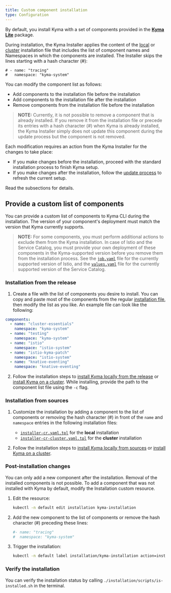 ```yaml
---
title: Custom component installation
type: Configuration
---
```


By default, you install Kyma with a set of components provided in the [**Kyma Lite**](#installation-overview) package.

During installation, the Kyma Installer applies the content of the [local](https://github.com/kyma-project/kyma/blob/master/installation/resources/installer-cr.yaml.tpl#L14) or [cluster](https://github.com/kyma-project/kyma/blob/master/installation/resources/installer-cr-cluster.yaml.tpl#L14) installation file that includes the list of component names and Namespaces in which the components are installed. The Installer skips the lines starting with a hash character (#):

```
# - name: "tracing"
#   namespace: "kyma-system"
```

You can modify the component list as follows:

- Add components to the installation file before the installation
- Add components to the installation file after the installation
- Remove components from the installation file before the installation

>**NOTE:** Currently, it is not possible to remove a component that is already installed. If you remove it from the installation file or precede its entries with a hash character (#) when Kyma is already installed, the Kyma Installer simply does not update this component during the update process but the component is not removed.

Each modification requires an action from the Kyma Installer for the changes to take place:

- If you make changes before the installation, proceed with the standard installation process to finish Kyma setup.
- If you make changes after the installation, follow the [update process](#installation-update-kyma) to refresh the current setup.

Read the subsections for details.

## Provide a custom list of components

You can provide a custom list of components to Kyma CLI during the installation. The version of your component's deployment must match the version that Kyma currently supports.

>**NOTE:** For some components, you must perform additional actions to exclude them from the Kyma installation. In case of Istio and the Service Catalog, you must provide your own deployment of these components in the Kyma-supported version before you remove them from the installation process. See the [`job.yaml`](https://github.com/kyma-project/kyma/blob/master/resources/istio-kyma-patch/templates/job.yaml#L25) file for the currently supported version of Istio, and the [`values.yaml`](https://github.com/kyma-project/kyma/blob/master/resources/service-catalog/charts/catalog/values.yaml#L3) file for the currently supported version of the Service Catalog.

### Installation from the release

1. Create a file with the list of components you desire to install. You can copy and paste most of the components from the regular [installation file](https://github.com/kyma-project/kyma/blob/master/installation/resources/installer-cr-cluster.yaml.tpl#L14), then modify the list as you like. An example file can look like the following:

```yaml
components:
  - name: "cluster-essentials"
    namespace: "kyma-system"
  - name: "testing"
    namespace: "kyma-system"
  - name: "istio"
    namespace: "istio-system"
  - name: "istio-kyma-patch"
    namespace: "istio-system"
  - name: "knative-eventing"
    namespace: "knative-eventing"
```

2. Follow the installation steps to [install Kyma locally from the release](#installation-install-kyma-locally) or [install Kyma on a cluster](#installation-install-kyma-on-a-cluster). While installing, provide the path to the component list file using the `-c` flag.

### Installation from sources

1. Customize the installation by adding a component to the list of components or removing the hash character (#) in front of the `name` and `namespace` entries in the following installation files:

   * [`installer-cr.yaml.tpl`](https://github.com/kyma-project/kyma/blob/master/installation/resources/installer-cr.yaml.tpl) for the **local** installation
   *  [`installer-cr-cluster.yaml.tpl`](https://github.com/kyma-project/kyma/blob/master/installation/resources/installer-cr-cluster.yaml.tpl) for the **cluster** installation

2. Follow the installation steps to [install Kyma locally from sources](#installation-install-kyma-locally) or [install Kyma on a cluster](#installation-install-kyma-on-a-cluster).

### Post-installation changes

You can only add a new component after the installation. Removal of the installed components is not possible. To add a component that was not installed with Kyma by default, modify the Installation custom resource.

1. Edit the resource:

    ```bash
    kubectl -n default edit installation kyma-installation
    ```

2. Add the new component to the list of components or remove the hash character (#) preceding these lines:

    ```yaml
    #- name: "tracing"
    #  namespace: "kyma-system"
    ```

3. Trigger the installation:

   ```bash
   kubectl -n default label installation/kyma-installation action=install
   ```

### Verify the installation

You can verify the installation status by calling `./installation/scripts/is-installed.sh` in the terminal.

